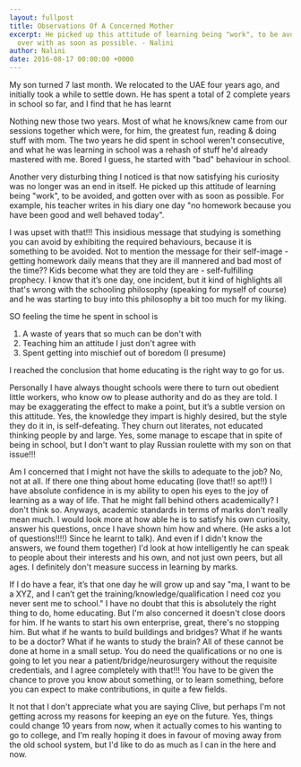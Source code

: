 ```yaml
---
layout: fullpost
title: Observations Of A Concerned Mother
excerpt: He picked up this attitude of learning being "work", to be avoided, and gotten
  over with as soon as possible. - Nalini
author: Nalini
date: 2016-08-17 00:00:00 +0000
---
```


My son turned 7 last month. We relocated to the UAE four years ago, and initially took a while to settle down. He has spent a total of 2 complete years in school so far, and I find that he has learnt

Nothing new those two years. Most of what he knows/knew came from our sessions together which were, for him, the greatest fun, reading & doing stuff with mom. The two years he did spent in school weren't consecutive, and what he was learning in school was a rehash of stuff he'd already mastered with me. Bored I guess, he started with "bad" behaviour in school.

Another very disturbing thing I noticed is that now satisfying his curiosity was no longer was an end in itself. He picked up this attitude of learning being "work", to be avoided, and gotten over with as soon as possible. For example, his teacher writes in his diary one day "no homework because you have been good and well behaved today".

I was upset with that!!! This insidious message that studying is something you can avoid by exhibiting the required behaviours, because it is something to be avoided. Not to mention the message for their self-image - getting homework daily means that they are ill mannered and bad most of the time?? Kids become what they are told they are - self-fulfilling prophecy. I know that it’s one day, one incident, but it kind of highlights all that's wrong with the schooling philosophy (speaking for myself of course) and he was starting to buy into this philosophy a bit too much for my liking.

SO feeling the time he spent in school is

1. A waste of years that so much can be don't with 
2. Teaching him an attitude I just don't agree with 
3. Spent getting into mischief out of boredom (I presume) 

I reached the conclusion that home educating is the right way to go for us.

Personally I have always thought schools were there to turn out obedient little workers, who know ow to please authority and do as they are told. I may be exaggerating the effect to make a point, but it’s a subtle version on this attitude. Yes, the knowledge they impart is highly desired, but the style they do it in, is self-defeating. They churn out literates, not educated thinking people by and large. Yes, some manage to escape that in spite of being in school, but I don't want to play Russian roulette with my son on that issue!!!

Am I concerned that I might not have the skills to adequate to the job? No, not at all. If there one thing about home educating (love that!! so apt!!) I have absolute confidence in is my ability to open his eyes to the joy of learning as a way of life. That he might fall behind others academically? I don't think so. Anyways, academic standards in terms of marks don't really mean much. I would look more at how able he is to satisfy his own curiosity, answer his questions, once I have shown him how and where. (He asks a lot of questions!!!!) Since he learnt to talk). And even if I didn't know the answers, we found them together) I'd look at how intelligently he can speak to people about their interests and his own, and not just own peers, but all ages. I definitely don't measure success in learning by marks.

If I do have a fear, it’s that one day he will grow up and say "ma, I want to be a XYZ, and I can’t get the training/knowledge/qualification I need coz you never sent me to school." I have no doubt that this is absolutely the right thing to do, home educating. But I'm also concerned it doesn't close doors for him. If he wants to start his own enterprise, great, there's no stopping him. But what if he wants to build buildings and bridges? What if he wants to be a doctor? What if he wants to study the brain? All of these cannot be done at home in a small setup. You do need the qualifications or no one is going to let you near a patient/bridge/neurosurgery without the requisite credentials, and I agree completely with that!!! You have to be given the chance to prove you know about something, or to learn something, before you can expect to make contributions, in quite a few fields.

It not that I don't appreciate what you are saying Clive, but perhaps I'm not getting across my reasons for keeping an eye on the future. Yes, things could change 10 years from now, when it actually comes to his wanting to go to college, and I'm really hoping it does in favour of moving away from the old school system, but I'd like to do as much as I can in the here and now.

